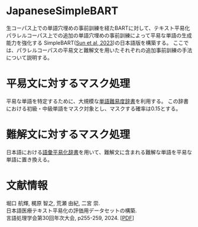 # JapaneseSimpleBART
生コーパス上での単語穴埋めの事前訓練を経たBARTに対して、テキスト平易化パラレルコーパス上での追加の単語穴埋めの事前訓練によって平易な単語の生成能力を強化する
SimpleBART([Sun et al, 2023](https://arxiv.org/abs/2305.12463))の日本語版を構築する。
ここでは、パラレルコーパスの平易文と難解文を用いたそれぞれの追加事前訓練の手法について説明する。

# 平易文に対するマスク処理
平易な単語を特定するために、大規模な[単語難易度辞書](https://github.com/Nishihara-Daiki/lsj)を利用する。
この辞書における初級・中級単語をマスク対象とし、マスクする確率は0.15とする。

# 難解文に対するマスク処理
日本語における[語彙平易化辞書](https://github.com/Nishihara-Daiki/lsj)を用いて、難解文に含まれる難解な単語を平易な単語に置き換える。

# 文献情報
堀口 航輝, 梶原 智之, 荒瀬 由紀, 二宮 崇.  
日本語医療テキスト平易化の評価用データセットの構築.  
言語処理学会第30回年次大会, p255-259, 2024. [[PDF](https://anlp.jp/proceedings/annual_meeting/2024/pdf_dir/P1-21.pdf)]
